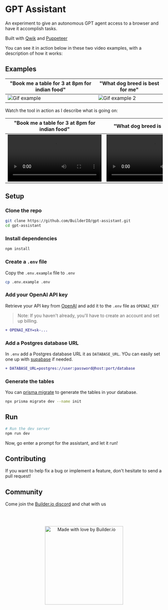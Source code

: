 # GPT Assistant

An experiment to give an autonomous GPT agent access to a browser and have it accomplish tasks.

Built with [Qwik](https://qwik.builder.io/) and [Puppeteer](https://github.com/puppeteer/puppeteer)

You can see it in action below in these two video examples, with a description of how it works:


## Examples

| "Book me a table for 3 at 8pm for indian food"  | "What dog breed is best for me" |
| ------------- | ------------- |
| <img alt="Gif example" src="https://user-images.githubusercontent.com/844291/231894320-68de1fa0-b5a8-418a-9018-a50318c5980b.gif"> | <img alt="Gif example 2" src="https://user-images.githubusercontent.com/844291/231897086-241a03df-3f7d-4d85-8eca-aeb3643cd314.gif" >|25f-4c6c-b3b8-dcc52534f2dc.mp4">|

Watch the tool in action as I describe what is going on:

| "Book me a table for 3 at 8pm for indian food"  | "What dog breed is best for me" |
| ------------- | ------------- |
| <video src="https://user-images.githubusercontent.com/844291/231892525-adcb1797-d0f2-4a18-8a90-c49256f31a11.mp4">  | <video src="https://user-images.githubusercontent.com/844291/231892541-de438996-e25f-4c6c-b3b8-dcc52534f2dc.mp4">|


## Setup

### Clone the repo

```bash
git clone https://github.com/BuilderIO/gpt-assistant.git
cd gpt-assistant
```

### Install dependencies

```bash
npm install
```

### Create a `.env` file

Copy the `.env.example` file to `.env`

```bash
cp .env.example .env
```

### Add your OpenAI API key

Retrieve your API key from [OpenAI](https://platform.openai.com/account/api-keys) and add it to the `.env` file as `OPENAI_KEY`

> Note: If you haven't already, you'll have to create an account and set up billing.

```diff
+ OPENAI_KEY=sk-...
```

### Add a Postgres database URL

In `.env` add a Postgres database URL it as `DATABASE_URL`. YOu can easily set one up with [supabase](https://supabase.io/) if needed.

```diff
+ DATABASE_URL=postgres://user:password@host:port/database
```

### Generate the tables

You can [prisma migrate](https://www.prisma.io/docs/getting-started/setup-prisma/start-from-scratch/relational-databases/using-prisma-migrate-typescript-postgres) to generate the tables in your database.

```bash
npx prisma migrate dev --name init
```

## Run

```bash
# Run the dev server
npm run dev
```

Now, go enter a prompt for the assistant, and let it run!

## Contributing

If you want to help fix a bug or implement a feature, don't hesitate to send a pull request!

## Community

Come join the [Builder.io discord](https://discord.gg/EMx6e58xnw) and chat with us

<br><br>

<p align="center">
   <a href="https://www.builder.io/m/developers">
      <picture>
         <source media="(prefers-color-scheme: dark)" srcset="https://user-images.githubusercontent.com/844291/230786554-eb225eeb-2f6b-4286-b8c2-535b1131744a.png">
         <img width="250" alt="Made with love by Builder.io" src="https://user-images.githubusercontent.com/844291/230786555-a58479e4-75f3-4222-a6eb-74c5af953eac.png">
       </picture>
   </a>
</p>
